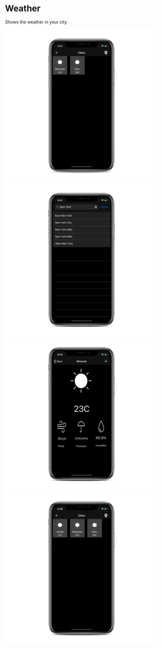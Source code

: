 # Weather

Shows the weather in your city

![Alt text](Weather/photo/1.png) 
![Alt text](Weather/photo/2.png)
![Alt text](Weather/photo/3.png)
![Alt text](Weather/photo/4.png)
